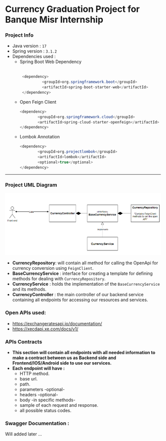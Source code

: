 # Currency Graduation Project for Banque Misr Internship

### Project Info 
- Java version : `17`
- Spring version : `3.1.2`
- Dependencies used :
  - Spring Boot Web Dependency
    ```Java
  
     <dependency>
              <groupId>org.springframework.boot</groupId>
              <artifactId>spring-boot-starter-web</artifactId>
     </dependency>
    ```
  - Open Feign Client
    ```Java
    <dependency>
            <groupId>org.springframework.cloud</groupId>
            <artifactId>spring-cloud-starter-openfeign</artifactId>
    </dependency>
    ```
  - Lombok Annotation
    ```Java
    <dependency>
            <groupId>org.projectlombok</groupId>
            <artifactId>lombok</artifactId>
            <optional>true</optional>
    </dependency>
    ```
    
****

### Project UML Diagram

[//]: # (![img.png]&#40;img.png&#41;)
![img_1.png](img_1.png)

- **CurrencyRepository**: will contain all method for calling the OpenApi for currency conversion using `FeignClient`.
- **BaseCurrencyService** : interface for creating a template for defining methods for dealing with `CurrencyRepository`.
- **CurrencyService** : holds the implementation of the `BaseCurrencyService` and its methods.
- **CurrencyController** : the main controller of our backend service containing all endpoints for accessing our resources and services.

### Open APIs used:
- https://exchangeratesapi.io/documentation/
- https://xecdapi.xe.com/docs/v1/

### APIs Contracts

[//]: # (Will defined later .....)
- **This section will contain all endpoints with all needed information
to make a contract between us as Backend side and Frontend/IOS/Android side to use our services.**
- **Each endpoint will have :**
  - HTTP method.
  - base url.
  - path.
  - parameters -optional-
  - headers -optional-
  - body -in specific methods-
  - sample of each request and response.
  - all possible status codes.

### Swagger Documentation :

[//]: # (Will Add swagger documenation link)
Will added later ...